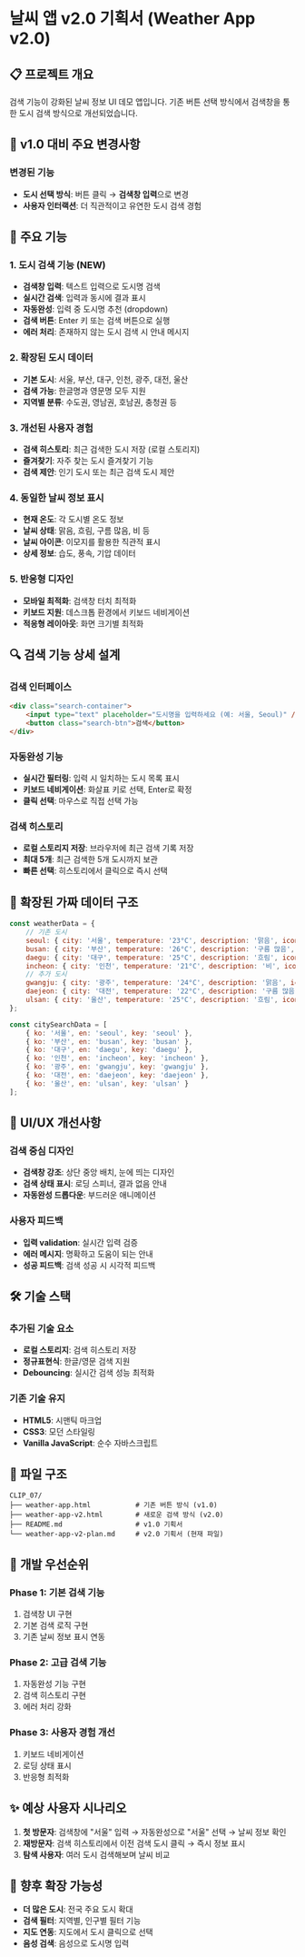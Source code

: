 # 날씨 앱 v2.0 기획서 (Weather App v2.0)

## 📋 프로젝트 개요
검색 기능이 강화된 날씨 정보 UI 데모 앱입니다.
기존 버튼 선택 방식에서 검색창을 통한 도시 검색 방식으로 개선되었습니다.

## 🔄 v1.0 대비 주요 변경사항

### 변경된 기능
- **도시 선택 방식**: 버튼 클릭 → **검색창 입력**으로 변경
- **사용자 인터랙션**: 더 직관적이고 유연한 도시 검색 경험

## 🚀 주요 기능

### 1. 도시 검색 기능 (NEW)
- **검색창 입력**: 텍스트 입력으로 도시명 검색
- **실시간 검색**: 입력과 동시에 결과 표시
- **자동완성**: 입력 중 도시명 추천 (dropdown)
- **검색 버튼**: Enter 키 또는 검색 버튼으로 실행
- **에러 처리**: 존재하지 않는 도시 검색 시 안내 메시지

### 2. 확장된 도시 데이터
- **기본 도시**: 서울, 부산, 대구, 인천, 광주, 대전, 울산
- **검색 가능**: 한글명과 영문명 모두 지원
- **지역별 분류**: 수도권, 영남권, 호남권, 충청권 등

### 3. 개선된 사용자 경험
- **검색 히스토리**: 최근 검색한 도시 저장 (로컬 스토리지)
- **즐겨찾기**: 자주 찾는 도시 즐겨찾기 기능
- **검색 제안**: 인기 도시 또는 최근 검색 도시 제안

### 4. 동일한 날씨 정보 표시
- **현재 온도**: 각 도시별 온도 정보
- **날씨 상태**: 맑음, 흐림, 구름 많음, 비 등
- **날씨 아이콘**: 이모지를 활용한 직관적 표시
- **상세 정보**: 습도, 풍속, 기압 데이터

### 5. 반응형 디자인
- **모바일 최적화**: 검색창 터치 최적화
- **키보드 지원**: 데스크톱 환경에서 키보드 네비게이션
- **적응형 레이아웃**: 화면 크기별 최적화

## 🔍 검색 기능 상세 설계

### 검색 인터페이스
```html
<div class="search-container">
    <input type="text" placeholder="도시명을 입력하세요 (예: 서울, Seoul)" />
    <button class="search-btn">검색</button>
</div>
```

### 자동완성 기능
- **실시간 필터링**: 입력 시 일치하는 도시 목록 표시
- **키보드 네비게이션**: 화살표 키로 선택, Enter로 확정
- **클릭 선택**: 마우스로 직접 선택 가능

### 검색 히스토리
- **로컬 스토리지 저장**: 브라우저에 최근 검색 기록 저장
- **최대 5개**: 최근 검색한 5개 도시까지 보관
- **빠른 선택**: 히스토리에서 클릭으로 즉시 선택

## 💾 확장된 가짜 데이터 구조

```javascript
const weatherData = {
    // 기존 도시
    seoul: { city: '서울', temperature: '23°C', description: '맑음', icon: '☀️' },
    busan: { city: '부산', temperature: '26°C', description: '구름 많음', icon: '⛅' },
    daegu: { city: '대구', temperature: '25°C', description: '흐림', icon: '☁️' },
    incheon: { city: '인천', temperature: '21°C', description: '비', icon: '🌧️' },
    // 추가 도시
    gwangju: { city: '광주', temperature: '24°C', description: '맑음', icon: '☀️' },
    daejeon: { city: '대전', temperature: '22°C', description: '구름 많음', icon: '⛅' },
    ulsan: { city: '울산', temperature: '25°C', description: '흐림', icon: '☁️' }
};

const citySearchData = [
    { ko: '서울', en: 'seoul', key: 'seoul' },
    { ko: '부산', en: 'busan', key: 'busan' },
    { ko: '대구', en: 'daegu', key: 'daegu' },
    { ko: '인천', en: 'incheon', key: 'incheon' },
    { ko: '광주', en: 'gwangju', key: 'gwangju' },
    { ko: '대전', en: 'daejeon', key: 'daejeon' },
    { ko: '울산', en: 'ulsan', key: 'ulsan' }
];
```

## 🎨 UI/UX 개선사항

### 검색 중심 디자인
- **검색창 강조**: 상단 중앙 배치, 눈에 띄는 디자인
- **검색 상태 표시**: 로딩 스피너, 결과 없음 안내
- **자동완성 드롭다운**: 부드러운 애니메이션

### 사용자 피드백
- **입력 validation**: 실시간 입력 검증
- **에러 메시지**: 명확하고 도움이 되는 안내
- **성공 피드백**: 검색 성공 시 시각적 피드백

## 🛠 기술 스택

### 추가된 기술 요소
- **로컬 스토리지**: 검색 히스토리 저장
- **정규표현식**: 한글/영문 검색 지원
- **Debouncing**: 실시간 검색 성능 최적화

### 기존 기술 유지
- **HTML5**: 시맨틱 마크업
- **CSS3**: 모던 스타일링
- **Vanilla JavaScript**: 순수 자바스크립트

## 📂 파일 구조

```
CLIP_07/
├── weather-app.html           # 기존 버튼 방식 (v1.0)
├── weather-app-v2.html        # 새로운 검색 방식 (v2.0)
├── README.md                  # v1.0 기획서
└── weather-app-v2-plan.md     # v2.0 기획서 (현재 파일)
```

## 🎯 개발 우선순위

### Phase 1: 기본 검색 기능
1. 검색창 UI 구현
2. 기본 검색 로직 구현
3. 기존 날씨 정보 표시 연동

### Phase 2: 고급 검색 기능
1. 자동완성 기능 구현
2. 검색 히스토리 구현
3. 에러 처리 강화

### Phase 3: 사용자 경험 개선
1. 키보드 네비게이션
2. 로딩 상태 표시
3. 반응형 최적화

## ✨ 예상 사용자 시나리오

1. **첫 방문자**: 검색창에 "서울" 입력 → 자동완성으로 "서울" 선택 → 날씨 정보 확인
2. **재방문자**: 검색 히스토리에서 이전 검색 도시 클릭 → 즉시 정보 표시
3. **탐색 사용자**: 여러 도시 검색해보며 날씨 비교

## 🔮 향후 확장 가능성

- **더 많은 도시**: 전국 주요 도시 확대
- **검색 필터**: 지역별, 인구별 필터 기능
- **지도 연동**: 지도에서 도시 클릭으로 선택
- **음성 검색**: 음성으로 도시명 입력
